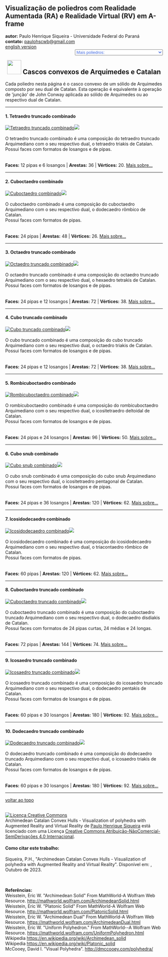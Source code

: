 <link rel="stylesheet" href="../../scripts/style.css">
<link rel="icon" type="image/png" href="../vr/salas/imagens/icone.png">
<h2>Visualização de poliedros com Realidade Aumentada (RA) e Realidade Virtual (RV) em A-frame</h2>
<b>autor:</b> Paulo Henrique Siqueira - Universidade Federal do Paraná
<br><b>contato:</b> <a href="#"> paulohscwb@gmail.com </a>
<br><a href="https://paulohscwb.github.io/polyhedra2/ArchimedeanCatalanHulls/">english version</a>
<form style="margin: 0 auto; float:right; text-align:right; width:100%; margin-bottom:15px;">
	<select id="url" onchange="urlHandler(this.value)" style="color:royalblue;">
		<option disabled selected>Mais poliedros:</option>
		<option disabled value="../../ArchimedeanCatalanHulls/">Cascos convexos de Arquimedes e Catalan</option>
	</select>
</form>
<script>
function urlHandler(value) {                               
    window.location.assign(`${value}`);
}
</script>

<p id="p1"></p>
  <h2 align="center"><img src="../vr/salas/imagens/icone.png" style="margin-bottom:-10px" width="45"> Cascos convexos de Arquimedes e Catalan</h2>
  Cada poliedro nesta página é o casco convexo de um sólido de Arquimedes composto por seu dual de Catalan. Esta operação é equivalente à operação de 'junção' de John Conway aplicada ao sólido de Arquimedes ou ao respectivo dual de Catalan.
 <hr>
<!-- <p align="center"><a href="#ra">Realidade Aumentada</a><span>&nbsp;&nbsp;|&nbsp;&nbsp;</span><a href="#m3d">Modelos 3D</a><span>&nbsp;&nbsp;|&nbsp;&nbsp;</span><a href="../../pt-br/">Página Inicial</a></p>
  <hr>
  <h3 align="center">Sala imersiva</h3>
  <div class="embed-container"><iframe width="100%" src="../sala.htm" title="Sala Imersiva de Estrelação ao infinito" frameborder="0" loading="lazy"></iframe></div>
  <p align="center"><img align="middle" src="../../../geometria-descritiva/videos/infinity.gif" style="max-width: 47%; border-radius:5px; margin-right:10px" loading="lazy" alt="Sala Imersiva de RV para poliedros de Estrelação ao infinito"/><a href="../sala.htm" target="_blank">&#x1f517; link da sala</a></p>
<hr>
  <h3 id="ra" align="center">Realidade Aumentada</h3>
  Para visualizar os poliedros de estrelação ao infinito em RA, visite a página:
<p align="center"><a href="../ra.html" target="_blank">https://paulohscwb.github.io/polyhedra/infinity/ra.html</a></p> 
com qualquer navegador com um dispositivo de webcam (smartphone, tablet ou notebook).
<br>O acesso às páginas de RV é feito clicando no círculo azul que aparece em cima de cada marcador.
<p align="center"><img style="border-radius:7px;" alt="Realidade Aumentada para poliedros de Estrelação ao infinito" src="../ar/example.jpg" width="85%"></p>
<p align="center"><img src="../ar/infinity.gif" alt="Realidade Aumentada para poliedros de Estrelação ao infinito" style="max-width: 92%; border-radius:5px;" loading="lazy"/></p>
<hr>
<h3 id="m3d" align="center">Modelos 3D</h3>
 <iframe width="560" height="315" style="max-width:100%" src="https://www.youtube.com/embed/videoseries?list=PLy0I_lGW8HxU-mneUmSsccpRAAwbErHFq" title="YouTube video player" frameborder="0" allow="accelerometer; autoplay; clipboard-write; encrypted-media; gyroscope; picture-in-picture; web-share" allowfullscreen></iframe>-->
<h4>1. Tetraedro truncado combinado</h4>
<a href="../vr/JoinedTruncatedTetrahedron.htm" target="_blank" title="modelo 3D" class="fotoA"><img src="../ar/0A.png" class="foto" alt="Tetraedro truncado combinado"></a><img src="../ar/0.png" class="qr">
 <br><br>O tetraedro truncado combinado é uma composição do tetraedro truncado Arquimediano com o seu respectivo dual, o tetraedro triakis de Catalan. 
 <br>Possui faces com formatos de losangos e de pipas.
<br><br><br><b>Faces:</b> 12 pipas e 6 losangos | <b>Arestas:</b> 36 | <b>Vértices:</b> 20. <a href="http://dmccooey.com/polyhedra/JoinedTruncatedTetrahedron.html" target="_blank">Mais sobre...</a>
<hr>
<h4>2. Cuboctaedro combinado</h4>
<a href="../vr/JoinedCuboctahedron.htm" target="_blank" title="modelo 3D" class="fotoA"><img src="../ar/1A.png" class="foto" alt="Cuboctaedro combinado"></a><img src="../ar/1.png" class="qr">
 <br><br>O cuboctaedro combinado é uma composição do cuboctaedro Arquimediano com o seu respectivo dual, o dodecaedro rômbico de Catalan. 
 <br>Possui faces com formatos de pipas.
<br><br><br><b>Faces:</b> 24 pipas | <b>Arestas:</b> 48 | <b>Vértices:</b> 26. <a href="http://dmccooey.com/polyhedra/JoinedCuboctahedron.html" target="_blank">Mais sobre...</a>
<hr>
<h4>3. Octaedro truncado combinado</h4>
<a href="../vr/JoinedTruncatedOctahedron.htm" target="_blank" title="modelo 3D" class="fotoA"><img src="../ar/2A.png" class="foto" alt="Octaedro truncado combinado"></a><img src="../ar/2.png" class="qr">
 <br><br>O octaedro truncado combinado é uma composição do octaedro truncado Arquimediano com o seu respectivo dual, o hexaedro tetrakis de Catalan. 
 <br>Possui faces com formatos de losangos e de pipas.
<br><br><br><b>Faces:</b> 24 pipas e 12 losangos | <b>Arestas:</b> 72 | <b>Vértices:</b> 38. <a href="http://dmccooey.com/polyhedra/JoinedTruncatedOctahedron.html" target="_blank">Mais sobre...</a>
<hr>
<h4>4. Cubo truncado combinado</h4>
<a href="../vr/JoinedTruncatedCube.htm" target="_blank" title="modelo 3D" class="fotoA"><img src="../ar/3A.png" class="foto" alt="Cubo truncado combinado"></a><img src="../ar/3.png" class="qr">
 <br><br>O cubo truncado combinado é uma composição do cubo truncado Arquimediano com o seu respectivo dual, o octaedro triakis de Catalan. 
 <br>Possui faces com formatos de losangos e de pipas.
<br><br><br><b>Faces:</b> 24 pipas e 12 losangos | <b>Arestas:</b> 72 | <b>Vértices:</b> 38. <a href="http://dmccooey.com/polyhedra/JoinedTruncatedCube.html" target="_blank">Mais sobre...</a>
<hr>
<h4>5. Rombicuboctaedro combinado</h4>
<a href="../vr/JoinedRhombicuboctahedron.htm" target="_blank" title="modelo 3D" class="fotoA"><img src="../ar/4A.png" class="foto" alt="Rombicuboctaedro combinado"></a><img src="../ar/4.png" class="qr">
 <br><br>O rombicuboctaedro combinado é uma composição do rombicuboctaedro Arquimediano com o seu respectivo dual, o icositetraedro deltoidal de Catalan. 
 <br>Possui faces com formatos de losangos e de pipas.
<br><br><br><b>Faces:</b> 24 pipas e 24 losangos | <b>Arestas:</b> 96 | <b>Vértices:</b> 50. <a href="http://dmccooey.com/polyhedra/JoinedRhombicuboctahedron.html" target="_blank">Mais sobre...</a>
<hr>
<h4>6. Cubo snub combinado</h4>
<a href="../vr/JoinedSnubCube.htm" target="_blank" title="modelo 3D" class="fotoA"><img src="../ar/5A.png" class="foto" alt="Cubo snub combinado"></a><img src="../ar/5.png" class="qr">
 <br><br>O cubo snub combinado é uma composição do cubo snub Arquimediano com o seu respectivo dual, o icositetraedro pentagonal de Catalan. 
 <br>Possui faces com formatos de losangos e de pipas.
<br><br><br><b>Faces:</b> 24 pipas e 36 losangos | <b>Arestas:</b> 120 | <b>Vértices:</b> 62. <a href="http://dmccooey.com/polyhedra/JoinedLsnubCube.html" target="_blank">Mais sobre...</a>
<hr>
<h4>7. Icosidodecaedro combinado</h4>
<a href="../vr/JoinedIcosidodecahedron.htm" target="_blank" title="modelo 3D" class="fotoA"><img src="../ar/6A.png" class="foto" alt="Icosidodecaedro combinado"></a><img src="../ar/6.png" class="qr">
 <br><br>O icosidodecaedro combinado é uma composição do icosidodecaedro Arquimediano com o seu respectivo dual, o triacontaedro rômbico de Catalan. 
 <br>Possui faces com formatos de pipas.
<br><br><br><b>Faces:</b> 60 pipas | <b>Arestas:</b> 120 | <b>Vértices:</b> 62. <a href="http://dmccooey.com/polyhedra/JoinedIcosidodecahedron.html" target="_blank">Mais sobre...</a>
<hr>
<h4>8. Cuboctaedro truncado combinado</h4>
<a href="../vr/JoinedTruncatedCuboctahedron.htm" target="_blank" title="modelo 3D" class="fotoA"><img src="../ar/7A.png" class="foto" alt="Cuboctaedro truncado combinado"></a><img src="../ar/7.png" class="qr">
 <br><br>O cuboctaedro truncado combinado é uma composição do cuboctaedro truncado Arquimediano com o seu respectivo dual, o dodecaedro disdiakis de Catalan. 
 <br>Possui faces com formatos de 24 pipas curtas, 24 médias e 24 longas.
<br><br><br><b>Faces:</b> 72 pipas | <b>Arestas:</b> 144 | <b>Vértices:</b> 74. <a href="http://dmccooey.com/polyhedra/JoinedTruncatedCuboctahedron.html" target="_blank">Mais sobre...</a>
<hr>
<h4>9. Icosaedro truncado combinado</h4>
<a href="../vr/JoinedTruncatedIcosahedron.htm" target="_blank" title="modelo 3D" class="fotoA"><img src="../ar/8A.png" class="foto" alt="Icosaedro truncado combinado"></a><img src="../ar/8.png" class="qr">
 <br><br>O icosaedro truncado combinado é uma composição do icosaedro truncado Arquimediano com o seu respectivo dual, o dodecaedro pentakis de Catalan. 
 <br>Possui faces com formatos de losangos e de pipas.
<br><br><br><b>Faces:</b> 60 pipas e 30 losangos | <b>Arestas:</b> 180 | <b>Vértices:</b> 92. <a href="http://dmccooey.com/polyhedra/JoinedTruncatedIcosahedron.html" target="_blank">Mais sobre...</a>
<hr>
<h4>10. Dodecaedro truncado combinado</h4>
<a href="../vr/JoinedTruncatedDodecahedron.htm" target="_blank" title="modelo 3D" class="fotoA"><img src="../ar/9A.png" class="foto" alt="Dodecaedro truncado combinado"></a><img src="../ar/9.png" class="qr">
 <br><br>O dodecaedro truncado combinado é uma composição do dodecaedro truncado Arquimediano com o seu respectivo dual, o icosaedro triakis de Catalan. 
 <br>Possui faces com formatos de losangos e de pipas.
<br><br><br><b>Faces:</b> 60 pipas e 30 losangos | <b>Arestas:</b> 180 | <b>Vértices:</b> 92. <a href="http://dmccooey.com/polyhedra/JoinedTruncatedDodecahedron.html" target="_blank">Mais sobre...</a>
<hr>
<p class="topop"><a href="#p1" class="topo">voltar ao topo</a></p>

<br><a rel="license" href="http://creativecommons.org/licenses/by-nc-nd/4.0/"><img alt="Licença Creative Commons" style="border-width:0" src="https://i.creativecommons.org/l/by-nc-nd/4.0/88x31.png" loading="lazy"/></a><br /><span xmlns:dct="http://purl.org/dc/terms/" property="dct:title">Archimedean Catalan Convex Hulls - Visualization of polyhedra with Augmented Reality and Virtual Reality</span> de <a xmlns:cc="http://creativecommons.org/ns#" href="https://paulohscwb.github.io/polyhedra2/ArchimedeanCatalanHulls/" property="cc:attributionName" rel="cc:attributionURL">Paulo Henrique Siqueira</a> está licenciado com uma Licença <a rel="license" href="http://creativecommons.org/licenses/by-nc-nd/4.0/">Creative Commons Atribuição-NãoComercial-SemDerivações 4.0 Internacional</a>.

<h4>Como citar este trabalho:</h4> 
<p>Siqueira, P.H., "Archimedean Catalan Convex Hulls - Visualization of polyhedra with Augmented Reality and Virtual Reality". Disponível em: <https://paulohscwb.github.io/polyhedra2/ArchimedeanCatalanHulls/>, Outubro de 2023.</p>
<!--<a target="_blank" href="https://doi.org/10.5281/zenodo.8272770"><img src="https://zenodo.org/badge/DOI/10.5281/zenodo.8272770.svg" alt="DOI"></a>-->
<br><br><b>Referências:</b>
<br>Weisstein, Eric W. "Archimedean Solid" From MathWorld-A Wolfram Web Resource. <a href="http://mathworld.wolfram.com/ArchimedeanSolid.html" target="_blank">http://mathworld.wolfram.com/ArchimedeanSolid.html</a>
<br>Weisstein, Eric W. "Platonic Solid" From MathWorld-A Wolfram Web Resource. <a href="http://mathworld.wolfram.com/PlatonicSolid.html" target="_blank">http://mathworld.wolfram.com/PlatonicSolid.html</a>
<br>Weisstein, Eric W. "Archimedean Dual" From MathWorld-A Wolfram Web Resource. <a href="https://mathworld.wolfram.com/ArchimedeanDual.html" target="_blank">https://mathworld.wolfram.com/ArchimedeanDual.html</a>
<br>Weisstein, Eric W. "Uniform Polyhedron." From MathWorld--A Wolfram Web Resource. <a href="https://mathworld.wolfram.com/UniformPolyhedron.html" target="_blank">https://mathworld.wolfram.com/UniformPolyhedron.html</a>
<br>Wikipedia <a href="https://en.wikipedia.org/wiki/Archimedean_solid" target="_blank">https://en.wikipedia.org/wiki/Archimedean_solid</a>
<br>Wikipedia <a href="https://en.wikipedia.org/wiki/en.wikipedia.org/wiki/Platonic_solid" target="_blank">https://en.wikipedia.org/wiki/Platonic_solid</a>
<br>McCooey, David I. "Visual Polyhedra". <a href="http://dmccooey.com/polyhedra/" target="_blank">http://dmccooey.com/polyhedra/</a>
